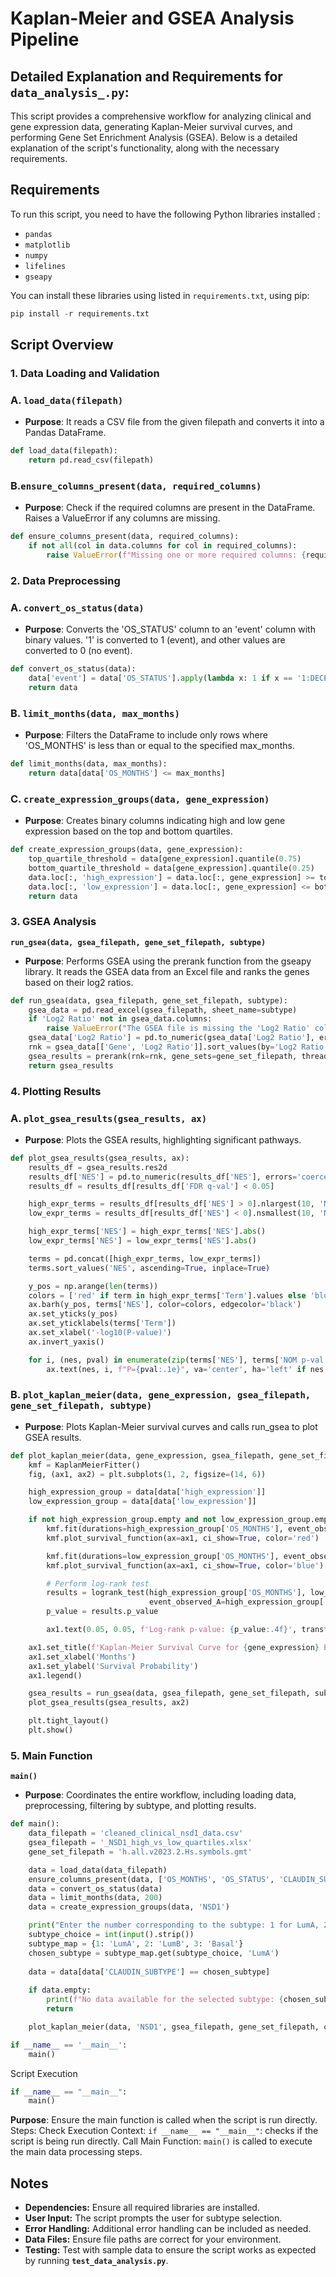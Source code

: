 
# Kaplan-Meier and GSEA Analysis Pipeline
## Detailed Explanation and Requirements for `data_analysis_.py`:
This script provides a comprehensive workflow for analyzing clinical and gene expression data, generating Kaplan-Meier survival curves, and performing Gene Set Enrichment Analysis (GSEA). Below is a detailed explanation of the script's functionality, along with the necessary requirements.

## Requirements
To run this script, you need to have the following Python libraries installed :

- `pandas`
- `matplotlib`
- `numpy`
- `lifelines`
- `gseapy`

You can install these libraries using listed in `requirements.txt`, using pip:

```python
pip install -r requirements.txt
  ```
## Script Overview
### 1. Data Loading and Validation
###    A. **`load_data(filepath)`**
 - **Purpose**: It reads a CSV file from the given filepath and converts it into a Pandas DataFrame.

```python
def load_data(filepath):
    return pd.read_csv(filepath)
```

###    B.**`ensure_columns_present(data, required_columns)`**
- **Purpose**: Check if the required columns are present in the DataFrame. Raises a ValueError if any columns are missing.

```python
def ensure_columns_present(data, required_columns):
    if not all(col in data.columns for col in required_columns):
        raise ValueError(f"Missing one or more required columns: {required_columns}")
 ```       
### 2. Data Preprocessing
###    A. **`convert_os_status(data)`**
  - **Purpose**: Converts the 'OS_STATUS' column to an 'event' column with binary values. '1' is converted to 1 (event), and other values are converted to 0 (no event).


```python
def convert_os_status(data):
    data['event'] = data['OS_STATUS'].apply(lambda x: 1 if x == '1:DECEASED' else 0)
    return data
```
###    B. **`limit_months(data, max_months)`**
   - **Purpose**: Filters the DataFrame to include only rows where 'OS_MONTHS' is less than or equal to the specified max_months.

```python
def limit_months(data, max_months):
    return data[data['OS_MONTHS'] <= max_months]
```
###    C. **`create_expression_groups(data, gene_expression)`**
- **Purpose**: Creates binary columns indicating high and low gene expression based on the top and bottom quartiles.

```python
def create_expression_groups(data, gene_expression):
    top_quartile_threshold = data[gene_expression].quantile(0.75)
    bottom_quartile_threshold = data[gene_expression].quantile(0.25)
    data.loc[:, 'high_expression'] = data.loc[:, gene_expression] >= top_quartile_threshold
    data.loc[:, 'low_expression'] = data.loc[:, gene_expression] <= bottom_quartile_threshold
    return data
```
### 3. GSEA Analysis
 **`run_gsea(data, gsea_filepath, gene_set_filepath, subtype)`**
 - **Purpose**: Performs GSEA using the prerank function from the gseapy library. It reads the GSEA data from an Excel file and ranks the genes based on their log2 ratios.

```python
def run_gsea(data, gsea_filepath, gene_set_filepath, subtype):
    gsea_data = pd.read_excel(gsea_filepath, sheet_name=subtype)
    if 'Log2 Ratio' not in gsea_data.columns:
        raise ValueError("The GSEA file is missing the 'Log2 Ratio' column.")
    gsea_data['Log2 Ratio'] = pd.to_numeric(gsea_data['Log2 Ratio'], errors='coerce')
    rnk = gsea_data[['Gene', 'Log2 Ratio']].sort_values(by='Log2 Ratio', ascending=False).dropna()
    gsea_results = prerank(rnk=rnk, gene_sets=gene_set_filepath, threads=4, permutation_num=100)
    return gsea_results
```
### 4. Plotting Results
###    A. **`plot_gsea_results(gsea_results, ax)`**
 - **Purpose**: Plots the GSEA results, highlighting significant pathways.

```python
def plot_gsea_results(gsea_results, ax):
    results_df = gsea_results.res2d
    results_df['NES'] = pd.to_numeric(results_df['NES'], errors='coerce')
    results_df = results_df[results_df['FDR q-val'] < 0.05]

    high_expr_terms = results_df[results_df['NES'] > 0].nlargest(10, 'NES')
    low_expr_terms = results_df[results_df['NES'] < 0].nsmallest(10, 'NES')

    high_expr_terms['NES'] = high_expr_terms['NES'].abs()
    low_expr_terms['NES'] = low_expr_terms['NES'].abs()

    terms = pd.concat([high_expr_terms, low_expr_terms])
    terms.sort_values('NES', ascending=True, inplace=True)

    y_pos = np.arange(len(terms))
    colors = ['red' if term in high_expr_terms['Term'].values else 'blue' for term in terms['Term']]
    ax.barh(y_pos, terms['NES'], color=colors, edgecolor='black')
    ax.set_yticks(y_pos)
    ax.set_yticklabels(terms['Term'])
    ax.set_xlabel('-log10(P-value)')
    ax.invert_yaxis()

    for i, (nes, pval) in enumerate(zip(terms['NES'], terms['NOM p-val'])):
        ax.text(nes, i, f"P={pval:.1e}", va='center', ha='left' if nes > 0 else 'right')
```
###    B. **`plot_kaplan_meier(data, gene_expression, gsea_filepath, gene_set_filepath, subtype)`**
- **Purpose**: Plots Kaplan-Meier survival curves and calls run_gsea to plot GSEA results.

```python
def plot_kaplan_meier(data, gene_expression, gsea_filepath, gene_set_filepath, subtype):
    kmf = KaplanMeierFitter()
    fig, (ax1, ax2) = plt.subplots(1, 2, figsize=(14, 6))

    high_expression_group = data[data['high_expression']]
    low_expression_group = data[data['low_expression']]

    if not high_expression_group.empty and not low_expression_group.empty:
        kmf.fit(durations=high_expression_group['OS_MONTHS'], event_observed=high_expression_group['event'], label='Top Quartile')
        kmf.plot_survival_function(ax=ax1, ci_show=True, color='red')

        kmf.fit(durations=low_expression_group['OS_MONTHS'], event_observed=low_expression_group['event'], label='Bottom Quartile')
        kmf.plot_survival_function(ax=ax1, ci_show=True, color='blue')

        # Perform log-rank test
        results = logrank_test(high_expression_group['OS_MONTHS'], low_expression_group['OS_MONTHS'],
                               event_observed_A=high_expression_group['event'], event_observed_B=low_expression_group['event'])
        p_value = results.p_value

        ax1.text(0.05, 0.05, f'Log-rank p-value: {p_value:.4f}', transform=ax1.transAxes, fontsize=10, bbox=dict(facecolor='white', alpha=0.5))

    ax1.set_title(f'Kaplan-Meier Survival Curve for {gene_expression} Expression in {subtype}')
    ax1.set_xlabel('Months')
    ax1.set_ylabel('Survival Probability')
    ax1.legend()

    gsea_results = run_gsea(data, gsea_filepath, gene_set_filepath, subtype)
    plot_gsea_results(gsea_results, ax2)

    plt.tight_layout()
    plt.show()
```
### 5. Main Function
**`main()`**
- **Purpose**: Coordinates the entire workflow, including loading data, preprocessing, filtering by subtype, and plotting results.

```python
def main():
    data_filepath = 'cleaned_clinical_nsd1_data.csv'
    gsea_filepath = '_NSD1_high_vs_low_quartiles.xlsx'
    gene_set_filepath = 'h.all.v2023.2.Hs.symbols.gmt'

    data = load_data(data_filepath)
    ensure_columns_present(data, ['OS_MONTHS', 'OS_STATUS', 'CLAUDIN_SUBTYPE', 'NSD1'])
    data = convert_os_status(data)
    data = limit_months(data, 200)
    data = create_expression_groups(data, 'NSD1')

    print("Enter the number corresponding to the subtype: 1 for LumA, 2 for LumB, 3 for Basal:")
    subtype_choice = int(input().strip())
    subtype_map = {1: 'LumA', 2: 'LumB', 3: 'Basal'}
    chosen_subtype = subtype_map.get(subtype_choice, 'LumA')
    
    data = data[data['CLAUDIN_SUBTYPE'] == chosen_subtype]
    
    if data.empty:
        print(f"No data available for the selected subtype: {chosen_subtype}")
        return

    plot_kaplan_meier(data, 'NSD1', gsea_filepath, gene_set_filepath, chosen_subtype)

if __name__ == '__main__':
    main()
```
Script Execution
``` python
if __name__ == "__main__":
    main()
```
**Purpose**: Ensure the main function is called when the script is run directly.
Steps:
Check Execution Context: `if __name__ == "__main__"`: checks if the script is being run directly.
Call Main Function: `main()` is called to execute the main data processing steps.
## Notes
- **Dependencies:** Ensure all required libraries are installed.
- **User Input:** The script prompts the user for subtype selection.
- **Error Handling:** Additional error handling can be included as needed.
- **Data Files:** Ensure file paths are correct for your environment.
- **Testing:** Test with sample data to ensure the script works as expected by running **`test_data_analysis.py`**.
